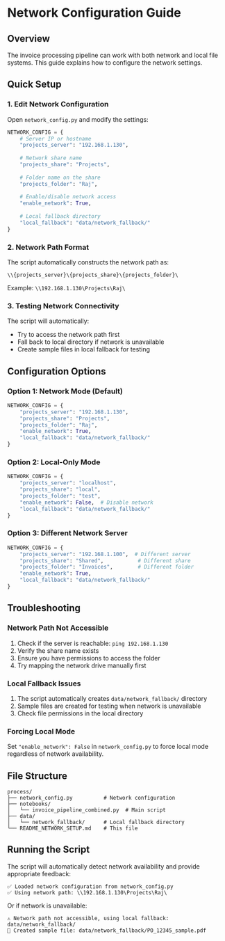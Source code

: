 # Network Configuration Guide

## Overview
The invoice processing pipeline can work with both network and local file systems. This guide explains how to configure the network settings.

## Quick Setup

### 1. Edit Network Configuration
Open `network_config.py` and modify the settings:

```python
NETWORK_CONFIG = {
    # Server IP or hostname
    "projects_server": "192.168.1.130",
    
    # Network share name
    "projects_share": "Projects",
    
    # Folder name on the share
    "projects_folder": "Raj",
    
    # Enable/disable network access
    "enable_network": True,
    
    # Local fallback directory
    "local_fallback": "data/network_fallback/"
}
```

### 2. Network Path Format
The script automatically constructs the network path as:
```
\\{projects_server}\{projects_share}\{projects_folder}\
```

Example: `\\192.168.1.130\Projects\Raj\`

### 3. Testing Network Connectivity
The script will automatically:
- Try to access the network path first
- Fall back to local directory if network is unavailable
- Create sample files in local fallback for testing

## Configuration Options

### Option 1: Network Mode (Default)
```python
NETWORK_CONFIG = {
    "projects_server": "192.168.1.130",
    "projects_share": "Projects", 
    "projects_folder": "Raj",
    "enable_network": True,
    "local_fallback": "data/network_fallback/"
}
```

### Option 2: Local-Only Mode
```python
NETWORK_CONFIG = {
    "projects_server": "localhost",
    "projects_share": "local",
    "projects_folder": "test", 
    "enable_network": False,  # Disable network
    "local_fallback": "data/network_fallback/"
}
```

### Option 3: Different Network Server
```python
NETWORK_CONFIG = {
    "projects_server": "192.168.1.100",  # Different server
    "projects_share": "Shared",           # Different share
    "projects_folder": "Invoices",        # Different folder
    "enable_network": True,
    "local_fallback": "data/network_fallback/"
}
```

## Troubleshooting

### Network Path Not Accessible
1. Check if the server is reachable: `ping 192.168.1.130`
2. Verify the share name exists
3. Ensure you have permissions to access the folder
4. Try mapping the network drive manually first

### Local Fallback Issues
1. The script automatically creates `data/network_fallback/` directory
2. Sample files are created for testing when network is unavailable
3. Check file permissions in the local directory

### Forcing Local Mode
Set `"enable_network": False` in `network_config.py` to force local mode regardless of network availability.

## File Structure
```
process/
├── network_config.py          # Network configuration
├── notebooks/
│   └── invoice_pipeline_combined.py  # Main script
├── data/
│   └── network_fallback/      # Local fallback directory
└── README_NETWORK_SETUP.md    # This file
```

## Running the Script
The script will automatically detect network availability and provide appropriate feedback:

```
✅ Loaded network configuration from network_config.py
✅ Using network path: \\192.168.1.130\Projects\Raj\
```

Or if network is unavailable:

```
⚠️ Network path not accessible, using local fallback: data/network_fallback/
📄 Created sample file: data/network_fallback/PO_12345_sample.pdf
``` 